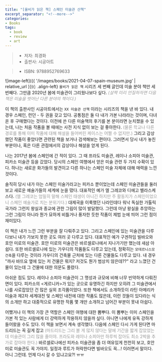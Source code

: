 ```yaml
---
title: "[올비가 읽은 책] 스페인 미술관 산책"
excerpt_separator: "<!--more-->"
categories:
- Books
tags:
  - book
  - review
  - art
---
```


> * 저자: 최경화
> * 출판사: 시공아트
<!--more-->
> * ISBN: 9788952769633

![image-left]({{ '/images/books/2021-04-07-spain-museum.jpg' | relative_url }}){: .align-left} `올비가 읽은 책` 시리즈 세 번째 글인데 미술 분야 책만 세 번째다. 그만큼 2020년 봄에 미술관이 그리웠나보다 싶다. *<font color="#999999">(살짝 미리 언질하자면 다음 책은 미술을 벗어난 다른 분야의 책이다.)</font>*

이 책의 출판사인 시공아트에서는 `XX 미술관 산책` 이라는 시리즈의 책을 낸 바 있다. 내 경우 스페인, 런던 - 두 권을 갖고 있다. 공통점은 둘 다 내가 가본 나라라는 것이며, 다녀온 후 구매했다는 것이다. 이전에 쓴 다른 미술책의 후기를 본 분이라면 눈치챘을 수 있는데, 나는 처음 작품을 볼 때에는 사전 지식 없이 보는 걸 좋아한다. <font color="#999999">(물론 학교나 다른 경로를 통해 이미 작품에 대해 해설을 들어버린 케이스는 어쩔 수 없지만.)</font> 그리고 감상했던 작품이 좋았다면 관련된 책을 보거나 검색해보는 편이다. 그러면서 당시 내가 놓친 부분이나, 혹은 다른 관점에서의 감상이나 해설을 얻게 된다.

나는 2017년 봄에 스페인에 간 적이 있다. 그 때 프라도 미술관, 레이나 소피아 미술관, 피카소 미술관 등을 갔었다. 당시의 스페인 여행에서 얻은 미술 관련 두 가지 수확이 있다. 하나는 새로운 화가들의 발견이고 다른 하나는 스페인 미술 자체에 대해 매력을 느낀 것이다.

솔직히 당시 내가 아는 스페인 미술가라고는 피카소 뿐이었는데 스페인 미술관들을 둘러보고 새로운 예술가들의 세계에 눈을 떴다. 대표적인 예가 엘 그레코와 디에고 벨라스케스다. <font color="#999999">(엘 그레코는 엄밀히 말해 스페인 태생이 아니긴 하지만 주 활동지가 스페인이었으니 스페인 예술가로 치는 분위기다.)</font> 대제국을 이룩했던 나라인데다 워낙 독실한 가톨릭 국가라 그런지 왕실과 종교에 관한 그림이 많이 발달했다. 그런데 마냥 왕실을 추앙하는 그런 그림이 아니라 뭔가 묘하게 비틀거나 풍자한 듯한 작품이 제법 눈에 띄어 그런 점이 재미있다.

이 책은 내가 느낀 그런 부분을 잘 다뤄주고 있다. 그리고 스페인에 있는 미술관을 다루다보니 내가 가보지 못한 곳도 여러 곳 다루고 있다. 대표적인 예가 구겐하임 빌바오와 호안 미로의 미술관. 호안 미로의 미술관은 바르셀로나에서 지나가기만 했는데 새삼 아쉽다. 또한 바르셀로나에 있는 가우디의 작품들도 다루고 있는데, 정확히는 `모데르니스모 건축`을 다루는 것이라 가우디의 건축물 근처에 있는 다른 건물들도 다루고 있다. 내 경우 "까사 바뜨요 옆에 있는 저 건물은 뭐지? 저것도 뭔가 범상치 않은데??" 라고 느꼈던 건물이 있는데 그 건물에 대한 의문도 풀렸다.

아쉬운 점도 있다. 레이나 소피아 미술관이 그 명성과 규모에 비해 너무 빈약하게 다뤄진 면이 있다. 피카소의 <게르니카>가 있는 곳으로 유명하긴 하지만 오히려 그 미술관에서 나를 사로잡았던 건 많은 실외 조각품이었다. 또한 책에서도 소개하듯이 라틴 아메리카 미술과 제2차 세계대전 및 스페인 내전에 대한 작품도 많은데, 이런 것들이 있다라는 식의 소개만 하고 대중적으로 유명한 작품 몇 개만 소개하고 넘어간 부분이 못내 아쉽다.

어쨌거나 이 책의 가장 큰 역할은 스페인 여행에 대한 뽐뿌다. 이 뽐뿌는 이미 스페인을 가본 적 있는 사람에게 더 걍력하게 작용하지 않을까 싶다. 아니면 나에게 유독 강하게 들어왔을 수도 있다. 이 책을 보면서 계속 생각했다. 다음에 스페인 다시 가게 된다면 마드리드는 꼭 길게 잡고 <font color="#999999">(마드리드는 그리 볼 게 많지 않다는 말에 기간을 짧게 잡았었는데 미술관이 그리 많을 줄이야. 프라도와 레이나 소피아만 하루씩 잡아도 최소 2박을 추가로 잡아야 한다.)</font> 바르셀로나에선 피카소 미술관을 좀 더 여유있게 천천히 보고, 호안 미로 미술관도 꼭 가야지. 일정과 루트가 허락한다면 빌바오도 꼭...! 이러면서 말이다. 아니 그런데. 언제 다시 갈 수 있냐고요?! ㅠㅠ
